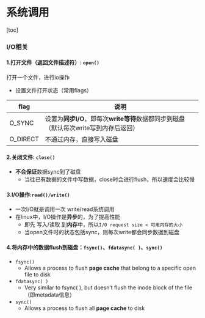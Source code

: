 # 系统调用

[toc]

### I/O相关

#### 1.打开文件（返回文件描述符）: `open()`

打开一个文件，进行io操作

* 设置文件打开状态（常用flags）

|flag|说明|
|-|-|
|O_SYNC|设置为**同步I/O**，即每次**write等待**数据都同步到磁盘（默认每次write写到内存后返回）|
|O_DIRECT|不通过内存，直接写入磁盘|

#### 2.关闭文件: `close()`
* **不会保证**数据sync到了磁盘
  * 当往已有数据的文件中写数据，close时会进行flush，所以速度会比较慢

#### 3.I/O操作:`read()/write()`
* 一次I/O就是调用一次 write/read系统调用
* 在linux中，I/O操作是**异步**的，为了提高性能
  * 即先 写入/读取 到**内存**中，所以`I/O request size < 可用内存的大小`
  * 当open文件时的状态包括sync，则每次write都会同步数据到磁盘

#### 4.将内存中的数据flush到磁盘：`fsync()`、`fdatasync( )`、`sync()`
* `fsync()`
  *  Allows a process to flush **page cache** that belong to a specific open file to disk
* `fdatasync( )`
  * Very similar to fsync( ), but doesn’t flush the inode block of the file（即metadata信息）
* `sync()`
  * Allows a process to flush all **page cache** to disk
